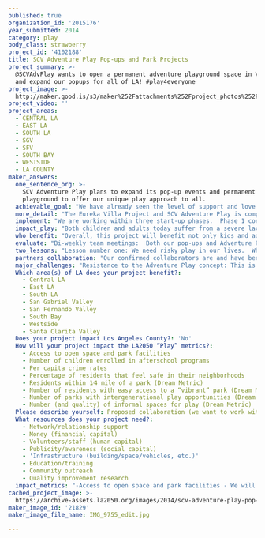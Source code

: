 ```yaml
---
published: true
organization_id: '2015176'
year_submitted: 2014
category: play
body_class: strawberry
project_id: '4102188'
title: SCV Adventure Play Pop-ups and Park Projects
project_summary: >-
  @SCVAdvPlay wants to open a permanent adventure playground space in Val Verde
  and expand our popups for all of LA! #play4everyone
project_image: >-
  http://maker.good.is/s3/maker%252Fattachments%252Fproject_photos%252Fimages%252F21829%252Fdisplay%252FIMG_9755_edit.jpg=c570x385
project_video: ''
project_areas:
  - CENTRAL LA
  - EAST LA
  - SOUTH LA
  - SGV
  - SFV
  - SOUTH BAY
  - WESTSIDE
  - LA COUNTY
maker_answers:
  one_sentence_org: >-
    SCV Adventure Play plans to expand its pop-up events and permanent adventure
    playground to offer our unique play approach to all.
  achievable_goal: "We have already seen the level of support and love others have shown to us at our pop-up playgrounds and believe this is truly just the beginning.  With our existing partnerships, we have a solid foundation to start evolving both the Eureka Villa project and SCV Adventure Play.  \r\n\r\nWe have relationships with local businesses who regularly donate boxes, art supplies, and volunteers for our monthly popups as well as collaborations with the Art Tree, a local community art center, who we continually work together to provide enriching experiences for kids, and our partnership with Pop-Up Adventure Play has been extremely beneficial in expanding our contacts and support from existing adventure playgrounds around the globe.  A Little Patch of Earth Preschool has not only partnered with us to host a pop-up adventure playground but is equally passionate about reconnecting children and parents with play and we are working to create public workshops and discussion groups about the benefits of play and how to facilitate it in the home and beyond.  \r\n\r\nCurrently, we have a list of around 30 volunteers to help with pop-ups and revitalizing the property, multiple parents and educators requesting playwork classes, through conversations with board and leaders there are local schools and youth organizations eager to hold pop-ups at their school or community center site and use the property as a field trip, group project, and as part of their curriculum of study.  Surrounding neighbors are already utilizing the property for their own children to play as well.  \r\n\r\nAs described before, we are successfully holding pop-ups but with a truck added we will be able to hold more of them throughout the year expanding our exposure and garnering more support.  For Eureka Villa, there are only a few steps necessary before we can begin holding events on the property yet these steps have major financial costs.  Some of the necessities are; assessing the trees on the property for safety, performing brush clearance and tree trimming based on assessment, repair and re-install the fencing around the lot, and last to install electricity, and running water on the property.  We are prepared to rent portable bathrooms for any events in the first year and through donations and fundraising to add eventual permanent bathrooms. "
  more_detail: "The Eureka Villa Project and SCV Adventure Play is comprised of several converging ideas.  First, to hold pop-up adventure playgrounds at various community events, schools, group gatherings, etc. to build awareness of and provide an outlet for free play to all.  Second, to create a permanent play and gathering space where individuals of all ages can play, learn about playwork and be involved with their community.  \r\n\r\nThe unifying idea is the premise behind an Adventure Playground which is a space where play is self-directed and enhanced by the presence of loose parts (in a permanent space would be wood, nails, tools, and recycled materials), and facilitated by playworkers, professionals trained to facilitate play and analyze risk benefits."
  implement: "We are working within three start-up phases.  Phase 1 consists of holding pop-up adventure playgrounds in the Santa Clarita Valley for awareness building of self-directed play, connecting with the community, finding partners who support our mission, marketing our initiative, and to purchase property for a future permanent adventure playground and play education site.  \r\n\r\nSince March of 2014 we have been holding pop-ups on a regular basis in the Santa Clarita Valley in partnership with the City of Santa Clarita, The Art Tree, and Pop-up Adventure Play’s U.S. tour.  The pop-ups usually consist of; 2 to 3 devoted playworkers, a small space, loads of boxes, string, fabric, used or recycled materials and a few hours allowing all who come by to make, create, and invent. \r\n\r\nIn February 2014 Jeremiah Dockray and Erica Larsen, founders of SCV Adventure Play, purchased a nearly 2 acre, 30 year abandoned, park in Val Verde, CA as the future site of “Eureka Villa” a permanent adventure play space and hopeful hub of study and education in the movement to offer non-product based activity for children and adults alike.  \r\n\r\nWe are now entering phase 2 which is devoted to developing the park and expanding the pop-ups within and beyond Santa Clarita Valley.  Regarding the park, we are researching and quoting various improvements for it to be made available for the public.  This includes arborist assessments on the nearly 30 various types of trees on the property, re-fencing the parameter, brush clearance, and hopefully water setup and power accessibility.  Once this cleanup is done, we will hold a soft opening of the Adventure Playground.  For the Pop-ups, this includes the purchase of a “Pop-up Truck”, a box truck to be used as storage and transportation (currently all materials are stored in the founder’s garage and is loaded and unloaded into their cars for each pop-up). \r\n\r\nPhase 3 is to formalize the park and launch a playwork program.  In this phase, our goal is to develop the space as a community, build bathroom facilities on the property, begin an educational program specializing in playworking, and open fully to the public as an adventure playground and gathering space.  We were advised by the Pop-up Adventure Play group and Grant Lambie, a play space developer, to keep our evolution organic and allow the community to develop the space as much as possible which means this phase is largely determined by the community surrounding and engaging with the space."
  impact_play: "Both children and adults today suffer from a severe lack of play, access to nature, measured risk, and free space both geographically and mentally.  Many studies show how a lack of play can cause obesity, depression, and stunted social skills.  Playgrounds and parks today only partially fill these needs, as they are often geared only toward gross motor play(swings, slides, or monkey bars), or structured play (baseball, soccer, etc.)  These things are not allowing (young) people to fully explore their environment on their own terms, and at their own speed.  Our lives are commonly scheduled from dawn until dusk leaving free time to play absent.\r\n\r\nWhat we can do to make LA the best place to play is provide a space and materials where people can actually engage in play that stretches their abilities, gives them exercise, challenges their problem-solving skills, and encourages socialization.  One of the best things about adventure play is that it is ever evolving to the needs of the participants, as projects are created and destroyed, as materials come and go within the landscape, and interests and focus change.  Our playwork education program will continually support free play and its benefits by outfitting others with the ability to facilitate more free-play events in numerous communities and homes in L.A. County with the goal of improving the quality of life through play for all.  \r\n\r\nIn addition, our outreach for play will continue to look for places where we can help facilitate and expand play opportunities in LA County.  Our philosophy is that play is a human right, a social issue rather than only a parenting one.\r\n\r\nOur Adventure Playground will be aimed at providing to our immediate community (A small working class community) as well as outside groups and schools, and as a place to do play-related research with educators and play advocates across the county, state and nation.\r\n\r\nIn the future, the upcoming Newhall Ranch housing expansion will be creeping up toward our space (off the 126 freeway toward Ventura), allowing a place for new occupants to grow into, as well as our commitment to cultivating the careers of future playworkers, who would be employed at the Adventure Playground to facilitate play and safety.  We hope that this combined with our continued outreach will allow for similar spaces to be developed around LA County."
  who_benefit: "Overall, this project will benefit not only kids and adults but specifically kids on the spectrum, senior citizens, disabled children, and those who have limited to no access to nature and wild outdoor space.  \r\n\r\nPhase 1-3:  Neighborhood kids and families around the Santa Clarita Valley- Kids and families will benefit from additional space to meet in the community and play freely without restriction.  Our goal is to have the playground open and staffed in any instance it would be needed; after school, weekends, and holidays for any kids in the area.  It will also create jobs for those hired as playworkers, play educators, and maintenance crews (if needed). This will be in addition to our pop-up events and outreach, which will continue to travel to where play is needed.  Our outreach is looking to expand into schools, apartment complexes, nature events, and parks that can accommodate our free pop-up events.  \r\n\r\nPhase 2-3:  Northern Los Angeles County with the potential of entire county.  We hope that in time there will be others from outside our immediate community that will come by to see what adventure play can be and take back ideas to their own neighborhoods. Our hope is that we can be a destination for field trips, school projects, parties, and educators interested in free play concepts. With that, we want to work on chartering buses to bring individuals to us.  We also hope to have events that will include curious adults that want to learn things like woodworking or structure building, and give them a space to learn and share skills that can enhance their well-being, as well as an inter-generational opportunity for both young and old.\r\n\r\nPhase 2-3: Los Angeles County and beyond.  We also hope to contribute to the growing network of Adventure Playgrounds that are currently resurging in the USA, and bring an advocacy for play to a policy level.  A place where people can be guaranteed play possibilities in school and neighborhood, and a network of spaces across the country that can consult, experiment, and share experiences with each other."
  evaluate: "Bi-weekly team meetings:  Both our pop-ups and Adventure Playground teams will meet to discuss observations on how to best solve problems and make changes to our sites both temporary and permanent.  Discussion, observation, and reflection are essential to connect with each other and the playground participants in a meaningful assessment of their play needs.\r\n\r\nTwice annual community and partner review: To build a strong relationship with the community and other partners, we will hold open meetings twice a year to address ideas and concerns about how our goals are being met and community play needs tended to, as well as ideas on expanding to new areas where we can provide free play space.\r\n\r\nMonitoring data and methods: Our staff will be encouraged to use photographs, observations of play, journals of their experience and thoughts, and informal recorded interviews for evaluation as well as documentary purposes. We will also compare our information on visitor demographics with the Val Verde area more generally, to ensure that we are reaching a broad cross-section of local communities.\r\n\r\nAttendance Sheets: Attendance at the park and or “how you heard about Eureka Villa” data will be tracked via attendance sheets collected at each open day and compiled, analyzed and evaluated every month.\r\n\r\nSurveys or Questionnaires and Follow-ups:  To make sure we are reaching and engaging communities at the park and pop-ups we will perform online surveys and questionnaires once or twice a year to continue a dialogue about how to improve our practice.  This will also include follow-ups after our pop-up or park events with organizers to specify areas we need to improve while they are still fresh in our minds."
  two_lessons: "Lesson number one: We need risky play in our lives.  When people are encouraged to take risks, think outside of the box, explore, create, destroy and team up, they not only create amazing things, but strengthen their own mental and physical well-being and that of the community.  Studies show again and again that measured risk when we are young can have multiple short and long-term benefits, and our goal is to encourage this.  \r\n\r\nLesson number two: Space, time and permission are slowly being extracted from the American lifestyle. This has debilitating effects on our physical and  mental health.  Our adult lives are increasingly demanding, over-scheduled, and compartmentalized. Our children’s lives are sometimes worse, being over-scheduled by forces outside their control, not allowing an organic community to grow around them. Eureka Villa and SCV Adventure Play strive to give back a small piece of these things, and encourage it to grow in our homes and communities. If we do not allow ourselves and others to “be” in the present and inspired by our surroundings our drive to invent, question, solve, and play...all existing on our primal level of humanness will tarnish who we are and what we are capable, or believe we are capable, of doing.\r\n"
  partners_collaboration: "Our confirmed collaborators are and have been the Pop-up Adventure Play based in the UK, The ArTree, a local community arts center, The City of Santa Clarita, A Little Patch of Earth Preschool, CalArts Alumni Santa Clarita Chapter, Appliances Unlimited, Newhall Paint, and the Arbor Day Festival.  We also have confirmed collaborators from other adventure playgrounds in America and Europe including Rusty Keeler from the Anarchy Zone in Ithaca, NY, Jill Wood, Director of Adventure Playground at The Parish School in Houston, TX, Andy Hinchcliffe from Wyke Community and Childrens Centre in Bradford, United Kingdom and Grant Lambie, founder of Free Play based in London.   \r\n\r\nFuture possible collaborators include Santa Clarita Valley International (K-12 tuition-free public charter school), Val Verde YAL program, Parks and Recreation, Local Fire Fighters, Boy and Girl Scout troupes, Home school groups, PTAs, CalArts, CalArts Community Arts Partnership, College of the Canyons, Albert Einstein Academy, local K-12 schools, Adult Education Programs, Other Community arts programs, Holistic Mom’s Chapters, Arbor Day Nature Explore Program, Community Gardens of Santa Clarita, The Alliance for Childhood, and IPA International Play Association\r\n"
  major_challenges: "Resistance to the Adventure Play concept: This is a barrier of people misunderstanding what a permanent Adventure Playground does.  It is common in our culture to be focused on risk management by eliminating risk from any environment children are exposed to.  However adventure playgrounds gravitate around the “Risk Benefit” where respect is given to risk taking and allowing players to examine, experiment, and challenge their environment and selves.  It is a place with a lot of potential danger; tree climbing, destruction, fire, nails, saws, splinters, other children with fire, nails and saws.  But this is not a place for kids to go from “zero to chainsaw”, it is a place where they are able to incrementally gain the skills needed to master these tools.  It is actually far riskier to have never encountered a fire and then be expected to know what to do when a fire is blazing in an uncontrolled environment.  That said, an Adventure Playground doesn’t have to be all hammers and fire to be and Adventure Playground.  All it needs is to meet the play of its visitors and participants.  This possible barrier is something that we try to educate the public on at every pop-up event that we do, an outreach that can help calm any panic about what goes on in the play yard. It is also something that will be part of the staff training for Eureka Villa, and encouraging dialogue with those people who have concerns.\r\n\r\nOffering Low or No-Cost Play Opportunities:  As we’ve said before, play is a human right.  We do not think that money should decide who gets to join in on the fun, and we are committed to making sure poverty cannot dictate the well-being of our community.  So we will need to operate on flow of income which may be little or infrequent and managed through a series of fundraisers, grant proposals, charity, and donations of time, materials, and other support.  It will be essential to build a strong community that can creatively navigate the ups and downs of capital.\r\n"
  Which area(s) of LA does your project benefit?:
    - Central LA
    - East LA
    - South LA
    - San Gabriel Valley
    - San Fernando Valley
    - South Bay
    - Westside
    - Santa Clarita Valley
  Does your project impact Los Angeles County?: 'No'
  How will your project impact the LA2050 “Play” metrics?:
    - Access to open space and park facilities
    - Number of children enrolled in afterschool programs
    - Per capita crime rates
    - Percentage of residents that feel safe in their neighborhoods
    - Residents within 1⁄4 mile of a park (Dream Metric)
    - Number of residents with easy access to a “vibrant” park (Dream Metric)
    - Number of parks with intergenerational play opportunities (Dream Metric)
    - Number (and quality) of informal spaces for play (Dream Metric)
  Please describe yourself: Proposed collaboration (we want to work with partners!)
  What resources does your project need?:
    - Network/relationship support
    - Money (financial capital)
    - Volunteers/staff (human capital)
    - Publicity/awareness (social capital)
    - 'Infrastructure (building/space/vehicles, etc.)'
    - Education/training
    - Community outreach
    - Quality improvement research
  impact_metrics: "-Access to open space and park facilities - We will be offering our 2 acres of park space to the community, try to bus individuals out to the site, as well as advocating for more in the future.\r\n\r\n-Number of children enrolled in afterschool programs - We plan to start an after school program that allows children space to play and relax and garner a working relationship with local schools to implement this space as part of academic curriculum.\r\n \r\n-Per capita crime rates - It’s a simple formula that when children aren’t bored they are less likely to engage in delinquent activity.  We want children to take ownership over this park as their own creation, not just a place to kill time.\r\n \r\n-Percentage of residents that feel safe in their neighborhoods - We want our neighborhood to see and interact with each other more often, and events at the playground and in the community can engender a feeling of safety.\r\n\r\n-Residents within 1⁄4 mile of a park (Dream Metric) - This park will add more residents in range of a park, both immediately and as more housing is built in future developments.\r\n\r\n-Number of residents with easy access to a “vibrant” park (Dream Metric) - All of the above and an open gate policy with staff members adding to an inviting environment.\r\n\r\n-Number of parks with intergenerational play opportunities (Dream Metric) - We encourage all ages to play in this park to encourage empathy and shared skills among older and younger participants.\r\n\r\n-Number (and quality) of informal spaces for play (Dream Metric) - Adventure Playgrounds are a definition of informal spaces to play.  Our pop-ups and parks are devoted to adapting to those who enter and engage the space.  Our pop-ups will allow us to increase the number of such spaces in a temporary fashion with the encouragement for others to start-up. \r\n"
cached_project_image: >-
  https://archive-assets.la2050.org/images/2014/scv-adventure-play-pop-ups-and-park-projects/maker.good.is/s3/maker%252Fattachments%252Fproject_photos%252Fimages%252F21829%252Fdisplay%252FIMG_9755_edit.jpg=c570x385.jpg
maker_image_id: '21829'
maker_image_file_name: IMG_9755_edit.jpg

---
```

